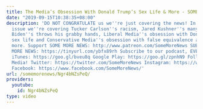 ```yaml
---
title: The Media’s Obsession With Donald Trump’s Sex Life & More - SOME MORE NEWS
date: "2019-09-15T10:38:35+08:00"
description: 'DO NOT CONGRATULATE us we''re just covering the news! In this week''s
  issue we''re covering Tucker Carlson''s racism, Jared Kushner''s many crimes, Joe
  Biden''s throws his grabby hands, Liberal Media''s obsession with Donald Trump''s
  sex life and Conservative Media''s obsession with false equivalence and so much
  more. Support SOME MORE NEWS: http://www.patreon.com/SomeMoreNews SUBSCRIBE to SOME
  MORE NEWS: https://tinyurl.com/ybfx89rh Subscribe to our podcast, EVEN MORE NEWS!
  iTunes: https://goo.gl/bveu8q Google Play: https://goo.gl/zpnhN9 Follow us on social
  Media! Twitter: https://twitter.com/SomeMoreNews Instagram: https://www.instagram.com/SomeMoreNews/
  Facebook: https://www.facebook.com/SomeMoreNews/'
url: /somemorenews/Ngr4bNZsPeQ/
providers:
  youtube:
    id: Ngr4bNZsPeQ
type: video
---
```

